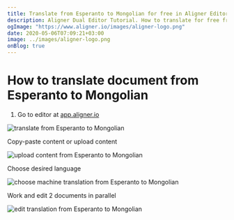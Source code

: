 ```yaml
---
title: Translate from Esperanto to Mongolian for free in Aligner Editor
description: Aligner Dual Editor Tutorial. How to translate for free from Esperanto to Mongolian. Aligner is multilingual document management platform. 
ogImage: "https://www.aligner.io/images/aligner-logo.png"
date: 2020-05-06T07:09:21+03:00
image: ../images/aligner-logo.png
onBlog: true
---
```


# How to translate document from Esperanto to Mongolian

1. Go to editor at [app.aligner.io](https://app.aligner.io "Aligner App web page")

![translate from Esperanto to Mongolian](../aligner-blank-editor.png "translate from Esperanto to Mongolian")

Copy-paste content or upload content

![upload content from Esperanto to Mongolian](../aligner-uploaded-document.png "upload content from Esperanto to Mongolian")

Choose desired language

![choose machine translation from Esperanto to Mongolian](../aligner-language-dropdown.png "choose machine translation from Esperanto to Mongolian")

Work and edit 2 documents in parallel

![edit translation from Esperanto to Mongolian](../aligner-double-sitded-editor.png "edit translation from Esperanto to Mongolian")

